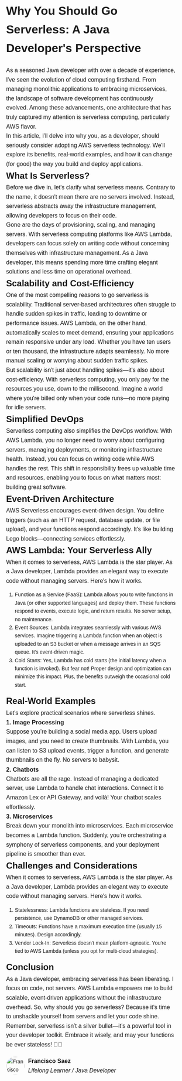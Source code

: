 <div class="container">
  <h1>Why You Should Go Serverless: A Java Developer's Perspective</h1>

  <p>As a seasoned Java developer with over a decade of experience, I've seen the evolution of cloud computing firsthand. From managing monolithic applications to embracing microservices, the landscape of software development has continuously evolved. Among these advancements, one architecture that has truly captured my attention is serverless computing, particularly AWS flavor.</p>

  <p>In this article, I'll delve into why you, as a developer, should seriously consider adopting AWS serverless technology. We'll explore its benefits, real-world examples, and how it can change (for good) the way you build and deploy applications.</p>

  <h2>What Is Serverless?</h2>

  <p>Before we dive in, let's clarify what serverless means. Contrary to the name, it doesn't mean there are no servers involved. Instead, serverless abstracts away the infrastructure management, allowing developers to focus on their code.</p>
 
  <p>Gone are the days of provisioning, scaling, and managing servers. With serverless computing platforms like AWS Lambda, developers can focus solely on writing code without concerning themselves with infrastructure management. As a Java developer, this means spending more time crafting elegant solutions and less time on operational overhead.</p>

  <h2>Scalability and Cost-Efficiency</h2>

  <p>One of the most compelling reasons to go serverless is scalability. Traditional server-based architectures often struggle to handle sudden spikes in traffic, leading to downtime or performance issues. AWS Lambda, on the other hand, automatically scales to meet demand, ensuring your applications remain responsive under any load. Whether you have ten users or ten thousand, the infrastructure adapts seamlessly. No more manual scaling or worrying about sudden traffic spikes.</p>

  <p>But scalability isn't just about handling spikes—it's also about cost-efficiency. With serverless computing, you only pay for the resources you use, down to the millisecond. Imagine a world where you're billed only when your code runs—no more paying for idle servers.</p>

  <h2>Simplified DevOps</h2>

  <p>Serverless computing also simplifies the DevOps workflow. With AWS Lambda, you no longer need to worry about configuring servers, managing deployments, or monitoring infrastructure health. Instead, you can focus on writing code while AWS handles the rest. This shift in responsibility frees up valuable time and resources, enabling you to focus on what matters most: building great software.</p>

  <h2>Event-Driven Architecture</h2>

  <p>AWS Serverless encourages event-driven design. You define triggers (such as an HTTP request, database update, or file upload), and your functions respond accordingly. It's like building Lego blocks—connecting services effortlessly.</p>

  <h2>AWS Lambda: Your Serverless Ally</h2>

  <p>When it comes to serverless, AWS Lambda is the star player. As a Java developer, Lambda provides an elegant way to execute code without managing servers. Here's how it works.</p>
  <ol>
    <li>Function as a Service (FaaS): Lambda allows you to write functions in Java (or other supported languages) and deploy them. These functions respond to events, execute logic, and return results. No server setup, no maintenance.</li>
    <li>Event Sources: Lambda integrates seamlessly with various AWS services. Imagine triggering a Lambda function when an object is uploaded to an S3 bucket or when a message arrives in an SQS queue. It's event-driven magic.</li>
    <li>Cold Starts: Yes, Lambda has cold starts (the initial latency when a function is invoked). But fear not! Proper design and optimization can minimize this impact. Plus, the benefits outweigh the occasional cold start.</li>
  </ol>

  <h2>Real-World Examples</h2>

  <p>Let's explore practical scenarios where serverless shines.</p>

  <h3>1. Image Processing</h3>

  <p>Suppose you’re building a social media app. Users upload images, and you need to create thumbnails. With Lambda, you can listen to S3 upload events, trigger a function, and generate thumbnails on the fly. No servers to babysit.</p>

  <h3>2. Chatbots</h3>

  <p>Chatbots are all the rage. Instead of managing a dedicated server, use Lambda to handle chat interactions. Connect it to Amazon Lex or API Gateway, and voilà! Your chatbot scales effortlessly.</p>

  <h3>3. Microservices</h3>

  <p>Break down your monolith into microservices. Each microservice becomes a Lambda function. Suddenly, you’re orchestrating a symphony of serverless components, and your deployment pipeline is smoother than ever.</p>

  <h2>Challenges and Considerations</h2>

  <p>When it comes to serverless, AWS Lambda is the star player. As a Java developer, Lambda provides an elegant way to execute code without managing servers. Here's how it works.</p>
  <ol>
    <li>Statelessness: Lambda functions are stateless. If you need persistence, use DynamoDB or other managed services.</li>
    <li>Timeouts: Functions have a maximum execution time (usually 15 minutes). Design accordingly.</li>
    <li>Vendor Lock-In: Serverless doesn’t mean platform-agnostic. You’re tied to AWS Lambda (unless you opt for multi-cloud strategies).</li>
  </ol>

  <h2>Conclusion</h2>

  <p>As a Java developer, embracing serverless has been liberating. I focus on code, not servers. AWS Lambda empowers me to build scalable, event-driven applications without the infrastructure overhead. So, why should you go serverless? Because it’s time to unshackle yourself from servers and let your code shine.

Remember, serverless isn’t a silver bullet—it’s a powerful tool in your developer toolkit. Embrace it wisely, and may your functions be ever stateless! 🚀🔥</p>

<div class="author">
        <img src="https://media.licdn.com/dms/image/C5603AQGOXiEbqimYIA/profile-displayphoto-shrink_100_100/0/1517634490742?e=1717632000&v=beta&t=UJsb4uzLGBSZ78XsbNp6VSCj6K2retmTzUupZhDmN3o" alt="Francisco Saez">
        <div>
            <p class="author-name">Francisco Saez</p>
            <p class="author-title">Lifelong Learner / Java Developer</p>
        </div>
    </div>
</div>
<style>
    body {
        font-family: Arial, sans-serif;
        line-height: 1.6;
        margin: 0;
        padding: 0;
    }
    .container {
        max-width: 800px;
        margin: 0 auto;
        padding: 20px;
        border-radius: 5px;
    }
    h1 {
        margin-top: 10px;
    }
    h2, h3, p {
        margin: 0;
    }
    h1 {
        font-size: 32px;
    }
    h2 {
        font-size: 24px;
    }
    p {
        font-size: 16px;
    }
    .author {
        display: flex;
        align-items: center;
        margin-top: 20px;
    }
    .author img {
        width: 50px;
        height: 50px;
        border-radius: 50%;
        margin-right: 10px;
    }
    .author-name {
        font-weight: bold;
    }
    .author-title {
        font-style: italic;
    }
</style>
